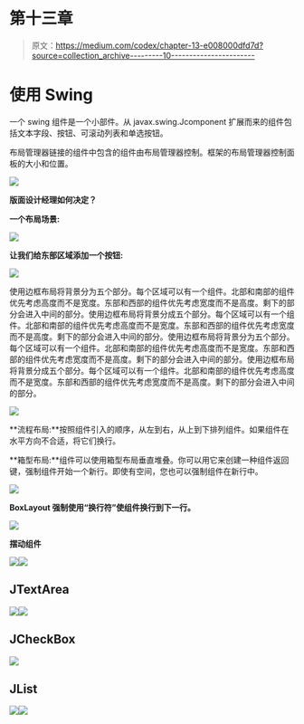 # 第十三章

> 原文：<https://medium.com/codex/chapter-13-e008000dfd7d?source=collection_archive---------10----------------------->

# 使用 Swing

一个 swing 组件是一个小部件。从 javax.swing.Jcomponent 扩展而来的组件包括文本字段、按钮、可滚动列表和单选按钮。

布局管理器链接的组件中包含的组件由布局管理器控制。框架的布局管理器控制面板的大小和位置。

![](img/d0632010d14b37d7da96679f56b711be.png)

**版面设计经理如何决定？**

**一个布局场景:**

![](img/bfe2472e91014e6107f709d4a2b4a1a7.png)

**让我们给东部区域添加一个按钮:**

![](img/75dec072e1dc8b8c301eafab94f612bb.png)

使用边框布局将背景分为五个部分。每个区域可以有一个组件。北部和南部的组件优先考虑高度而不是宽度。东部和西部的组件优先考虑宽度而不是高度。剩下的部分会进入中间的部分。使用边框布局将背景分成五个部分。每个区域可以有一个组件。北部和南部的组件优先考虑高度而不是宽度。东部和西部的组件优先考虑宽度而不是高度。剩下的部分会进入中间的部分。使用边框布局将背景分为五个部分。每个区域可以有一个组件。北部和南部的组件优先考虑高度而不是宽度。东部和西部的组件优先考虑宽度而不是高度。剩下的部分会进入中间的部分。使用边框布局将背景分成五个部分。每个区域可以有一个组件。北部和南部的组件优先考虑高度而不是宽度。东部和西部的组件优先考虑宽度而不是高度。剩下的部分会进入中间的部分。

![](img/a9e3bb20795aee6c3695b1531bdf8af1.png)

**流程布局:**按照组件引入的顺序，从左到右，从上到下排列组件。如果组件在水平方向不合适，将它们换行。

**箱型布局:**组件可以使用箱型布局垂直堆叠。你可以用它来创建一种组件返回键，强制组件开始一个新行。即使有空间，您也可以强制组件在新行中。

![](img/e3f1869a83b9db3806cc71611531a0af.png)

**BoxLayout 强制使用“换行符”使组件换行到下一行。**

![](img/e61dbe679617dc75fe592e5582cd8f17.png)

**摆动组件**

![](img/c312ff55c55355fa6235f39d2731866b.png)![](img/6afea7a429aeb1346971c9bca5ba7d2c.png)

## **JTextArea**

![](img/552efa1b7e5e839f6711d135bba4e50f.png)![](img/be4dffd62d33c99bda842679aa32edf1.png)

## **JCheckBox**

![](img/776e28a6d39a9420ca72817b5dd955e5.png)

## JList

![](img/c51c7e504beaf5e2442989004d980125.png)![](img/d9e88aaad57aec9351268f56098cc3f0.png)